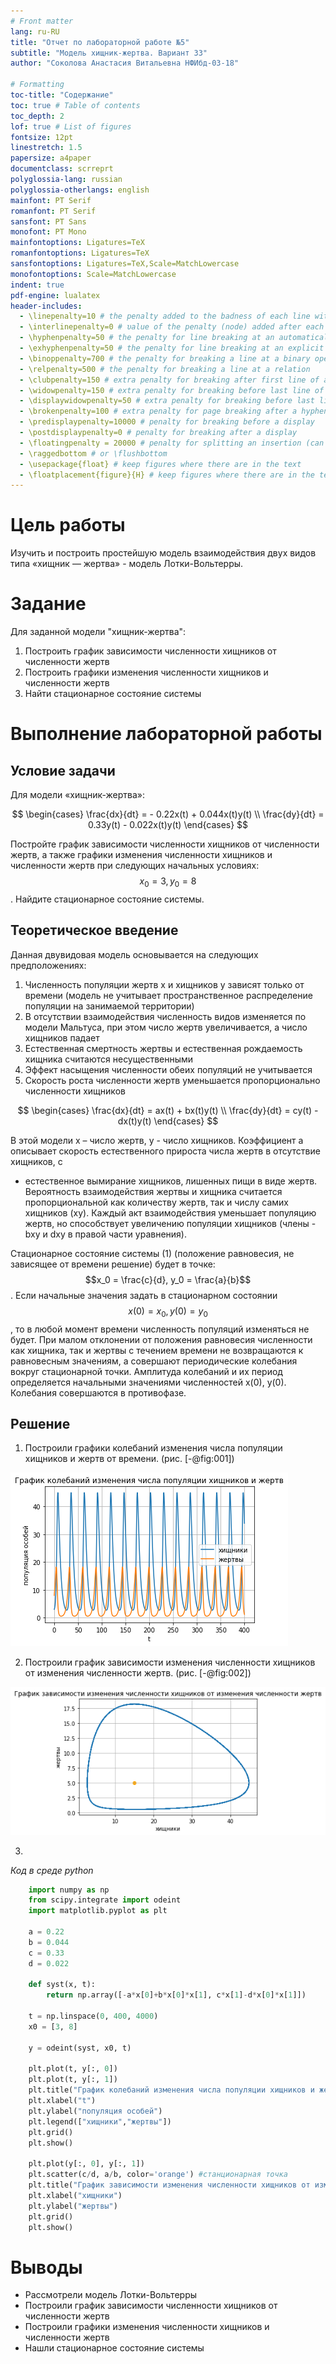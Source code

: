 ```yaml
---
# Front matter
lang: ru-RU
title: "Отчет по лабораторной работе №5"
subtitle: "Модель хищник-жертва. Вариант 33"
author: "Соколова Анастасия Витальевна НФИбд-03-18"

# Formatting
toc-title: "Содержание"
toc: true # Table of contents
toc_depth: 2
lof: true # List of figures
fontsize: 12pt
linestretch: 1.5
papersize: a4paper
documentclass: scrreprt
polyglossia-lang: russian
polyglossia-otherlangs: english
mainfont: PT Serif
romanfont: PT Serif
sansfont: PT Sans
monofont: PT Mono
mainfontoptions: Ligatures=TeX
romanfontoptions: Ligatures=TeX
sansfontoptions: Ligatures=TeX,Scale=MatchLowercase
monofontoptions: Scale=MatchLowercase
indent: true
pdf-engine: lualatex
header-includes:
  - \linepenalty=10 # the penalty added to the badness of each line within a paragraph (no associated penalty node) Increasing the υalue makes tex try to haυe fewer lines in the paragraph.
  - \interlinepenalty=0 # υalue of the penalty (node) added after each line of a paragraph.
  - \hyphenpenalty=50 # the penalty for line breaking at an automatically inserted hyphen
  - \exhyphenpenalty=50 # the penalty for line breaking at an explicit hyphen
  - \binoppenalty=700 # the penalty for breaking a line at a binary operator
  - \relpenalty=500 # the penalty for breaking a line at a relation
  - \clubpenalty=150 # extra penalty for breaking after first line of a paragraph
  - \widowpenalty=150 # extra penalty for breaking before last line of a paragraph
  - \displaywidowpenalty=50 # extra penalty for breaking before last line before a display math
  - \brokenpenalty=100 # extra penalty for page breaking after a hyphenated line
  - \predisplaypenalty=10000 # penalty for breaking before a display
  - \postdisplaypenalty=0 # penalty for breaking after a display
  - \floatingpenalty = 20000 # penalty for splitting an insertion (can only be split footnote in standard LaTeX)
  - \raggedbottom # or \flushbottom
  - \usepackage{float} # keep figures where there are in the text
  - \floatplacement{figure}{H} # keep figures where there are in the text
---
```


# Цель работы

Изучить и построить простейшую модель взаимодействия двух видов типа «хищник — жертва» - модель Лотки-Вольтерры.


# Задание

Для заданной модели "хищник-жертва":
1. Построить график зависимости численности хищников от численности жертв
2. Построить графики изменения численности хищников и численности жертв
3. Найти стационарное состояние системы


# Выполнение лабораторной работы

## Условие задачи

Для модели «хищник-жертва»:

$$
  \begin{cases}
    \frac{dx}{dt} = - 0.22x(t) + 0.044x(t)y(t)     \\
    \frac{dy}{dt} = 0.33y(t) - 0.022x(t)y(t)
  \end{cases}
$$

Постройте график зависимости численности хищников от численности жертв,
а также графики изменения численности хищников и численности жертв при
следующих начальных условиях: $$x_0 = 3, y_0 = 8$$. Найдите стационарное
состояние системы.

## Теоретическое введение

Данная двувидовая модель основывается на следующих предположениях:
1. Численность популяции жертв x и хищников y зависят только от времени
(модель не учитывает пространственное распределение популяции на
занимаемой территории)
2. В отсутствии взаимодействия численность видов изменяется по модели
Мальтуса, при этом число жертв увеличивается, а число хищников падает
3. Естественная смертность жертвы и естественная рождаемость хищника
считаются несущественными
4. Эффект насыщения численности обеих популяций не учитывается
5. Скорость роста численности жертв уменьшается пропорционально
численности хищников

$$
  \begin{cases}
    \frac{dx}{dt} = ax(t) + bx(t)y(t)     \\
    \frac{dy}{dt} = cy(t) - dx(t)y(t)
  \end{cases}
$$

В этой модели x – число жертв, y - число хищников. Коэффициент a
описывает скорость естественного прироста числа жертв в отсутствие хищников, с
- естественное вымирание хищников, лишенных пищи в виде жертв. Вероятность
взаимодействия жертвы и хищника считается пропорциональной как количеству
жертв, так и числу самих хищников (xy). Каждый акт взаимодействия уменьшает
популяцию жертв, но способствует увеличению популяции хищников (члены -bxy
и dxy в правой части уравнения). 

Стационарное состояние системы (1) (положение равновесия, не зависящее
от времени решение) будет в точке: $$x_0 = \frac{c}{d}, y_0 = \frac{a}{b}$$ . Если начальные значения
задать в стационарном состоянии $$x(0) = x_0, y(0) = y_0$$, то в любой момент времени
численность популяций изменяться не будет. При малом отклонении от положения
равновесия численности как хищника, так и жертвы с течением времени не
возвращаются к равновесным значениям, а совершают периодические колебания
вокруг стационарной точки. Амплитуда колебаний и их период определяется
начальными значениями численностей x(0), y(0). Колебания совершаются в
противофазе.

## Решение

1. Построили графики колебаний изменения числа
популяции хищников и жертв от времени. (рис. [-@fig:001])


![Колебания изменения числа популяции хищников и жертв от времени](image/01.jpg)


2. Построили график зависимости изменения
численности хищников от изменения численности жертв. (рис. [-@fig:002])

![Зависимость изменения численности хищников от изменения численности жертв](image/02.jpg)

3. 
*Код в среде python*
```python
    import numpy as np
    from scipy.integrate import odeint
    import matplotlib.pyplot as plt
    
    a = 0.22
    b = 0.044
    c = 0.33
    d = 0.022

    def syst(x, t):
        return np.array([-a*x[0]+b*x[0]*x[1], c*x[1]-d*x[0]*x[1]])

    t = np.linspace(0, 400, 4000)
    x0 = [3, 8]

    y = odeint(syst, x0, t)

    plt.plot(t, y[:, 0])
    plt.plot(t, y[:, 1])
    plt.title("График колебаний изменения числа популяции хищников и жертв")
    plt.xlabel("t")
    plt.ylabel("популяция особей")
    plt.legend(["хищники","жертвы"])
    plt.grid()
    plt.show()

    plt.plot(y[:, 0], y[:, 1])
    plt.scatter(c/d, a/b, color='orange') #станционарная точка
    plt.title("График зависимости изменения численности хищников от изменения численности жертв")
    plt.xlabel("хищники")
    plt.ylabel("жертвы")
    plt.grid()
    plt.show()
```


# Выводы

- Рассмотрели модель Лотки-Вольтерры
- Построили график зависимости численности хищников от численности жертв
- Построили графики изменения численности хищников и численности жертв
- Нашли стационарное состояние системы